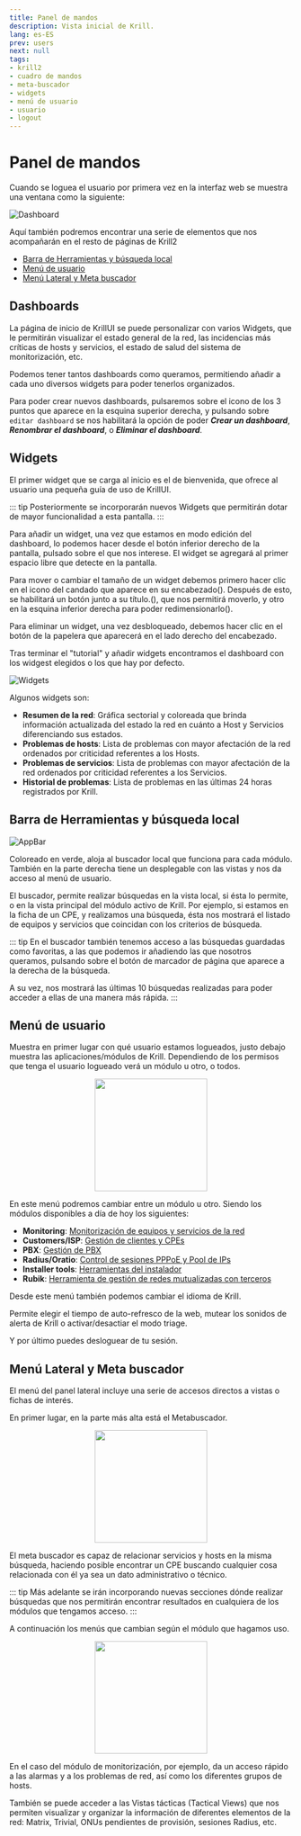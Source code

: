 ```yaml
---
title: Panel de mandos
description: Vista inicial de Krill.
lang: es-ES
prev: users
next: null
tags:
- krill2
- cuadro de mandos
- meta-buscador
- widgets
- menú de usuario
- usuario
- logout
---
```

# Panel de mandos

Cuando se loguea el usuario por primera vez en la interfaz web se muestra una ventana como la siguiente:

![Dashboard](@images/krill2/main/0200.png)

Aquí también podremos encontrar una serie de elementos que nos acompañarán en el resto de páginas de Krill2

- [Barra de Herramientas y búsqueda local](#barra-de-herramientas-y-busqueda-local)
- [Menú de usuario](#menu-de-usuario)
- [Menú Lateral y Meta buscador](#menu-lateral-y-meta-buscador)

## Dashboards

La página de inicio de KrillUI se puede personalizar con varios Widgets, que le permitirán visualizar el estado general de la red, las incidencias más críticas de hosts y servicios, el estado de salud del sistema de monitorización, etc.

Podemos tener tantos dashboards como queramos, permitiendo añadir a cada uno diversos widgets para poder tenerlos organizados.

Para poder crear nuevos dashboards, pulsaremos sobre el icono de los 3 puntos que aparece en la esquina superior derecha, y pulsando sobre `editar dashboard` se nos habilitará la opción de poder ***Crear un dashboard***, ***Renombrar el dashboard***, o ***Eliminar el dashboard***.

## Widgets

El primer widget que se carga al inicio es el de bienvenida, que ofrece al usuario una pequeña guía de uso de KrillUI.

::: tip
Posteriormente se incorporarán nuevos Widgets que permitirán dotar de mayor funcionalidad a esta pantalla.
:::

Para añadir un widget, una vez que estamos en modo edición del dashboard, lo podemos hacer desde el botón inferior derecho de la pantalla, pulsado sobre el que nos interese. El widget se agregará al primer espacio libre que detecte en la pantalla.

Para mover o cambiar el tamaño de un widget debemos primero hacer clic en el icono del candado que aparece en su encabezado(). Después de esto, se habilitará un botón junto a su título.(), que nos permitirá moverlo, y otro en la esquina inferior derecha para poder redimensionarlo().

Para eliminar un widget, una vez desbloqueado, debemos hacer clic en el botón de la papelera que aparecerá en el lado derecho del encabezado.

Tras terminar el "tutorial" y añadir widgets encontramos el dashboard con los widgest elegidos o los que hay por defecto.

![Widgets](@images/krill2/main/0202.png)

Algunos widgets son:

- **Resumen de la red**: Gráfica sectorial y coloreada que brinda información actualizada del estado la red en cuánto a Host y Servicios diferenciando sus estados.
- **Problemas de hosts**: Lista de problemas con mayor afectación de la red ordenados por criticidad referentes a los Hosts.
- **Problemas de servicios**: Lista de problemas con mayor afectación de la red ordenados por criticidad referentes a los Servicios.
- **Historial de problemas**: Lista de problemas en las últimas 24 horas registrados por Krill.

## Barra de Herramientas y búsqueda local

![AppBar](@images/krill2/main/0205.png)

Coloreado en verde, aloja al buscador local que funciona para cada módulo. También en la parte derecha tiene un desplegable con las vistas y nos da acceso al menú de usuario.

El buscador, permite realizar búsquedas en la vista local, si ésta lo permite, o en la vista principal del módulo activo de Krill. Por ejemplo, si estamos en la ficha de un CPE, y realizamos una búsqueda, ésta nos mostrará el listado de equipos y servicios que coincidan con los criterios de búsqueda.

::: tip
En el buscador también tenemos acceso a las búsquedas guardadas como favoritas, a las que podemos ir añadiendo las que nosotros queramos, pulsando sobre el botón de marcador de página que aparece a la derecha de la búsqueda.

A su vez, nos mostrará las últimas 10 búsquedas realizadas para poder acceder a ellas de una manera más rápida.
:::

## Menú de usuario

Muestra en primer lugar con qué usuario estamos logueados, justo debajo muestra las aplicaciones/módulos de Krill. Dependiendo de los permisos que tenga el usuario logueado verá un módulo u otro, o todos.

<p align="center"><img src="@images/krill2/main/0206.png" max-width=30% width=200;></p>

En este menú podremos cambiar entre un módulo u otro. Siendo los módulos disponibles a día de hoy los siguientes:

- **Monitoring**: [Monitorización de equipos y servicios de la red](/krill2/monitoring/)
- **Customers/ISP**: [Gestión de clientes y CPEs](/krill2/isp-customer/)
- **PBX**: [Gestión de PBX](/krill2/pbx/)
- **Radius/Oratio**: [Control de sesiones PPPoE y Pool de IPs](/krill2/radius/)
- **Installer tools**: [Herramientas del instalador](/krill2/installer-tools/)
- **Rubik**: [Herramienta de gestión de redes mutualizadas con terceros](/krill2/rubik/)

Desde este menú también podemos cambiar el idioma de Krill.

Permite elegir el tiempo de auto-refresco de la web, mutear los sonidos de alerta de Krill o activar/desactiar el modo triage. 

Y por último puedes desloguear de tu sesión.

## Menú Lateral y Meta buscador

El menú del panel lateral incluye una serie de accesos directos a vistas o fichas de interés.

En primer lugar, en la parte más alta está el Metabuscador.

<p align="center"><img src="@images/krill2/main/0203.png" max-width=30% width=200;></p>

El meta buscador es capaz de relacionar servicios y hosts en la misma búsqueda, haciendo posible encontrar un CPE buscando cualquier cosa relacionada con él ya sea un dato administrativo o técnico.

::: tip
Más adelante se irán incorporando nuevas secciones dónde realizar búsquedas que nos permitirán encontrar resultados en cualquiera de los módulos que tengamos acceso.
:::

A continuación los menús que cambian según el módulo que hagamos uso.

<p align="center"><img src="@images/krill2/main/0204.png" max-width=30% width=200;></p>

En el caso del módulo de monitorización, por ejemplo, da un acceso rápido a las alarmas y a los problemas de red, así como los diferentes grupos de hosts.

También se puede acceder a las Vistas tácticas (Tactical Views) que nos permiten visualizar y organizar la información de diferentes elementos de la red: Matrix, Trivial, ONUs pendientes de provisión, sesiones Radius, etc.

